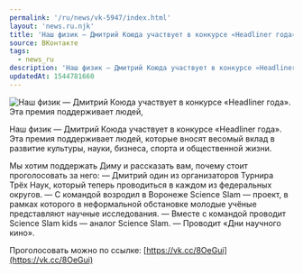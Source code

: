```yaml
---
permalink: '/ru/news/vk-5947/index.html'
layout: 'news.ru.njk'
title: 'Наш физик — Дмитрий Коюда участвует в конкурсе «Headliner года»'
source: ВКонтакте
tags:
  - news_ru
description: 'Наш физик — Дмитрий Коюда участвует в конкурсе «Headliner года»'
updatedAt: 1544781660
---
```

![Наш физик — Дмитрий Коюда участвует в конкурсе «Headliner года». Эта премия поддерживает людей,](https://sun9-32.userapi.com/impf/c846121/v846121066/14bcb9/8zVaSFj_rR0.jpg?size=1280x1248&quality=96&sign=810e43819ab55ea35a6f4fade5b35d60&c_uniq_tag=SNGGeKWogm0t1PQd-Hzh6F84rqSDsZla2XxbenmfPPE&type=album)

Наш физик — Дмитрий Коюда участвует в конкурсе «Headliner года». Эта премия поддерживает людей, которые вносят весомый вклад в развитие культуры, науки, бизнеса, спорта и общественной жизни.

Мы хотим поддержать Диму и рассказать вам, почему стоит проголосовать за него:
— Дмитрий один из организаторов Турнира Трёх Наук, который теперь проводиться в каждом из федеральных округов.
— С командой возродил в Воронеже Science Slam — проект, в рамках которого в неформальной обстановке молодые учёные представляют научные исследования.
— Вместе с командой проводит Science Slam kids — аналог Science Slam.
— Проводит «Дни научного кино».

Проголосовать можно по ссылке: [https://vk.cc/8OeGui](https://vk.cc/8OeGui)
